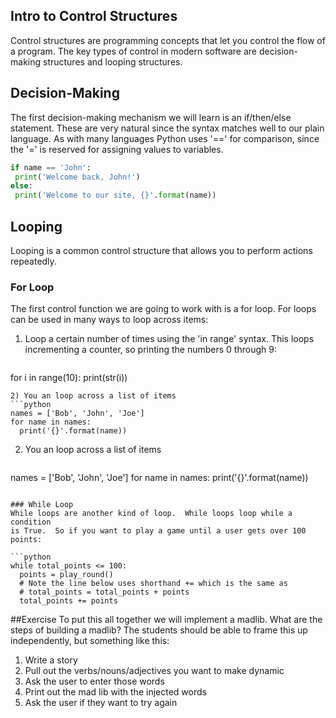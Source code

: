 ## Intro to Control Structures

Control structures are programming concepts that let you control the flow of a
program.  The key types of control in modern software are decision-making
structures and looping structures.

## Decision-Making
The first decision-making mechanism we will learn is an if/then/else
statement.  These are very natural since the syntax matches well to our
plain language. As with many languages Python uses '==' for comparison,
since the '=' is reserved for assigning values to variables.
   ```python
if name == 'John':
    print('Welcome back, John!')
else:
    print('Welcome to our site, {}'.format(name))
   ```

## Looping
Looping is a common control structure that allows you to perform actions
repeatedly.

### For Loop
The first control function we are going to work with is a
for loop.  For loops can be used in many ways to loop across items:

1. Loop a certain number of times using the 'in range' syntax.  This loops
incrementing a counter, so printing the numbers 0 through 9:
   ```python
 for i in range(10):
     print(str(i))
   ```
2) You an loop across a list of items
   ```python
 names = ['Bob', 'John', 'Joe']
 for name in names:
     print('{}'.format(name))
   ```

2. You an loop across a list of items
   ```python
names = ['Bob', 'John', 'Joe']
for name in names:
    print('{}'.format(name))
   ```

### While Loop
While loops are another kind of loop.  While loops loop while a condition
is True.  So if you want to play a game until a user gets over 100 points:

   ```python
 while total_points <= 100:
     points = play_round()
     # Note the line below uses shorthand += which is the same as
     # total_points = total_points + points
     total_points += points
   ```

##Exercise
To put this all together we will implement a madlib.  What are the steps of
building a madlib?  The students should be able to frame this up independently,
but something like this:

1. Write a story
2. Pull out the verbs/nouns/adjectives you want to make dynamic
3. Ask the user to enter those words
4. Print out the mad lib with the injected words
5. Ask the user if they want to try again
